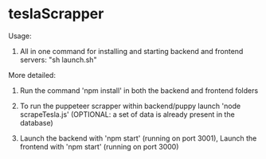 # teslaScrapper
Usage:

1. All in one command for installing and starting backend and frontend servers: "sh launch.sh"

More detailed:

1. Run the command 'npm install' in both the backend and frontend folders

2. To run the puppeteer scrapper within backend/puppy launch 'node scrapeTesla.js' (OPTIONAL: a set of data is already present in the database)

3. Launch the backend with 'npm start' (running on port 3001), Launch the frontend with 'npm start' (running on port 3000)
